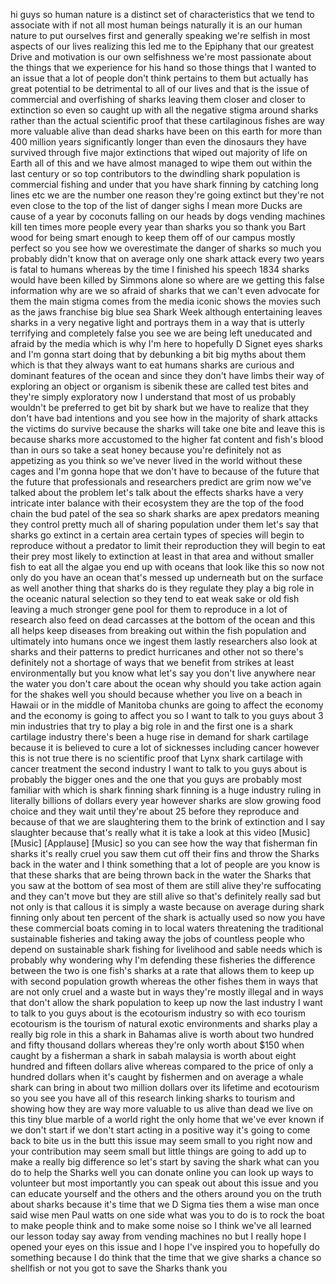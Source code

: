 
hi guys
so human nature is a distinct set of
characteristics that we tend to
associate with if not all most human
beings naturally it is an our human
nature to put ourselves first and
generally speaking we&#39;re selfish in most
aspects of our lives realizing this led
me to the Epiphany that our greatest
Drive and motivation is our own
selfishness we&#39;re most passionate about
the things that we experience for his
hand so those things that I wanted to an
issue that a lot of people don&#39;t think
pertains to them but actually has great
potential to be detrimental to all of
our lives and that is the issue of
commercial and overfishing of sharks
leaving them closer and closer to
extinction so even so caught up with all
the negative stigma around sharks rather
than the actual scientific proof that
these cartilaginous fishes are way more
valuable alive than dead sharks have
been on this earth for more than 400
million years significantly longer than
even the dinosaurs they have survived
through five major extinctions that
wiped out majority of life on Earth
all of this and we have almost managed
to wipe them out within the last century
or so top contributors to the dwindling
shark population is commercial fishing
and under that you have shark finning by
catching long lines etc we are the
number one reason they&#39;re going extinct
but they&#39;re not even close to the top of
the list of danger sighs I mean more
Ducks are cause of a year by coconuts
falling on our heads by dogs vending
machines kill ten times more people
every year than sharks you so thank you
Bart wood for being smart enough to keep
them off of our campus mostly perfect so
you see how we overestimate the danger
of sharks so much you probably didn&#39;t
know that on average only one shark
attack every two years is fatal to
humans whereas by the time I finished
his speech 1834 sharks would have been
killed by Simmons alone so where are we
getting this false information why are
we so afraid of sharks that we can&#39;t
even advocate for them
the main stigma comes from the media
iconic shows the movies such as the jaws
franchise big blue sea
Shark Week although entertaining leaves
sharks in a very negative light and
portrays them in a way that is utterly
terrifying and completely false you see
we are being left uneducated and afraid
by the media which is why I&#39;m here to
hopefully D Signet eyes sharks and I&#39;m
gonna start doing that by debunking a
bit big myths about them which is that
they always want to eat humans sharks
are curious and dominant features of the
ocean and since they don&#39;t have limbs
their way of exploring an object or
organism is sibenik these are called
test bites and they&#39;re simply
exploratory now I understand that most
of us probably wouldn&#39;t be preferred to
get bit by shark but we have to realize
that they don&#39;t have bad intentions and
you see how in the majority of shark
attacks the victims do survive because
the sharks will take one bite and leave
this is because sharks more accustomed
to the higher fat content and fish&#39;s
blood than in ours so take a seat honey
because you&#39;re definitely not as
appetizing as you think so we&#39;ve never
lived in the world without these cages
and I&#39;m gonna hope that we don&#39;t have to
because of the future that the future
that professionals and researchers
predict are grim now we&#39;ve talked about
the problem let&#39;s talk about the effects
sharks have a very intricate inter
balance with their ecosystem they are
the top of the food chain the bud patel
of the sea so shark sharks are apex
predators meaning they control pretty
much all of sharing population under
them let&#39;s say that sharks go extinct in
a certain area certain types of species
will begin to reproduce without a
predator to limit their reproduction
they will begin to eat their prey most
likely to extinction at least in that
area and without smaller fish to eat all
the algae you end up with oceans that
look like this so now not only do you
have an ocean that&#39;s messed up
underneath but on the surface as well
another thing that sharks do is they
regulate they play a big role in the
oceanic natural selection so they tend
to eat weak sake or old fish leaving a
much stronger gene pool for them to
reproduce in a lot of research also feed
on dead carcasses at the bottom of the
ocean and this all helps keep diseases
from breaking out within the fish
population and ultimately into humans
once we ingest them lastly researchers
also look at sharks and their patterns
to predict hurricanes and other not
so there&#39;s definitely not a shortage of
ways that we benefit from strikes at
least environmentally but you know what
let&#39;s say you don&#39;t live anywhere near
the water you don&#39;t care about the ocean
why should you take action again for the
shakes well you should because whether
you live on a beach in Hawaii or in the
middle of Manitoba chunks are going to
affect the economy and the economy is
going to affect you so I want to talk to
you guys about 3 min industries that try
to play a big role in and the first one
is a shark cartilage industry there&#39;s
been a huge rise in demand for shark
cartilage because it is believed to cure
a lot of sicknesses including cancer
however this is not true there is no
scientific proof that Lynx shark
cartilage with cancer treatment
the second industry I want to talk to
you guys about is probably the bigger
ones and the one that you guys are
probably most familiar with which is
shark finning shark finning is a huge
industry ruling in literally billions of
dollars every year
however sharks are slow growing food
choice and they wait until they&#39;re about
25 before they reproduce and because of
that we are slaughtering them to the
brink of extinction and I say slaughter
because that&#39;s really what it is take a
look at this video
[Music]
[Music]
[Applause]
[Music]
so you can see how the way that
fisherman fin sharks it&#39;s really cruel
you saw them cut off their fins and
throw the Sharks back in the water and I
think something that a lot of people are
you know is that these sharks that are
being thrown back in the water the
Sharks that you saw at the bottom of sea
most of them are still alive they&#39;re
suffocating and they can&#39;t move but they
are still alive so that&#39;s definitely
really sad but not only is that callous
it is simply a waste because on average
during shark finning only about ten
percent of the shark is actually used so
now you have these commercial boats
coming in to local waters threatening
the traditional sustainable fisheries
and taking away the jobs of countless
people who depend on sustainable shark
fishing
for livelihood and sable needs which is
probably why wondering why I&#39;m defending
these fisheries the difference between
the two is one fish&#39;s sharks at a rate
that allows them to keep up with second
population growth whereas the other
fishes them in ways that are not only
cruel and a waste but in ways they&#39;re
mostly illegal and in ways that don&#39;t
allow the shark population to keep up
now the last industry I want to talk to
you guys about is the ecotourism
industry so with eco tourism ecotourism
is the tourism of natural exotic
environments and sharks play a really
big role in this a shark in Bahamas
alive is worth about two hundred and
fifty thousand dollars whereas they&#39;re
only worth about $150 when caught by a
fisherman a shark in sabah malaysia is
worth about eight hundred and fifteen
dollars alive whereas compared to the
price of only a hundred dollars when
it&#39;s caught by fishermen and on average
a whale shark can bring in about two
million dollars over its lifetime and
ecotourism so you see you have all of
this research linking sharks to tourism
and showing how they are way more
valuable to us alive than dead we live
on this tiny blue marble of a world
right the only home that we&#39;ve ever
known if we don&#39;t start if we don&#39;t
start acting in a positive way it&#39;s
going to come back to bite us in the
butt this issue may seem small to you
right now and your contribution may seem
small but little things are going to add
up to make a really big difference so
let&#39;s start by saving the shark
what can you do to help the Sharks well
you can donate online you can look up
ways to volunteer but most importantly
you can speak out about this issue and
you can educate yourself and the others
and the others around you on the truth
about sharks because it&#39;s time that we D
Sigma ties them a wise man once said
wise men Paul watts on one side what was
you to do is to rock the boat to make
people think and to make some noise so I
think we&#39;ve all learned our lesson today
say away from vending machines no but I
really hope I opened your eyes on this
issue and I hope I&#39;ve inspired you to
hopefully do something because I do
think that the time that we give sharks
a chance so shellfish or not you got to
save the Sharks thank you
